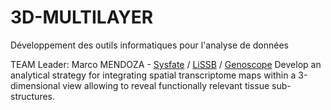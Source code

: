 # 3D-MULTILAYER
Développement des outils informatiques pour l'analyse de données 

TEAM Leader: Marco MENDOZA - [Sysfate](https://www.sysfate.org/) / [LiSSB](https://jacob.cea.fr/drf/ifrancoisjacob/english/Pages/Departments/Genoscope/Laboratories/UMR_8030/LISSB/Systems-and-Synthetic-Biology.aspx) / [Genoscope](https://jacob.cea.fr/drf/ifrancoisjacob/english/Pages/Departments/Genoscope/About-Genoscope.aspx)
Develop an analytical strategy for integrating spatial transcriptome maps within a 3-dimensional view allowing to reveal functionally relevant tissue sub-structures.
